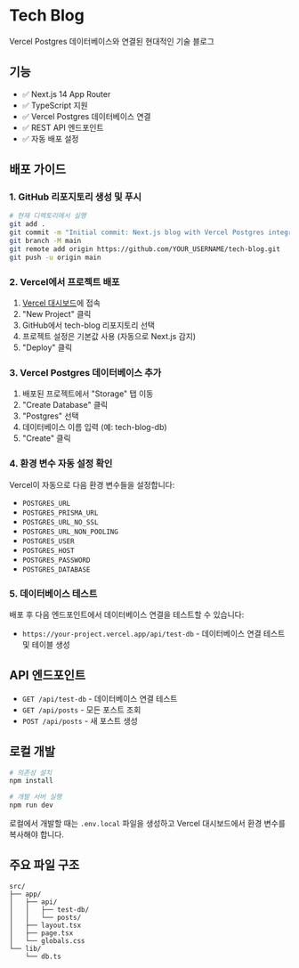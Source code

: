 # Tech Blog

Vercel Postgres 데이터베이스와 연결된 현대적인 기술 블로그

## 기능

- ✅ Next.js 14 App Router
- ✅ TypeScript 지원
- ✅ Vercel Postgres 데이터베이스 연결
- ✅ REST API 엔드포인트
- ✅ 자동 배포 설정

## 배포 가이드

### 1. GitHub 리포지토리 생성 및 푸시

```bash
# 현재 디렉토리에서 실행
git add .
git commit -m "Initial commit: Next.js blog with Vercel Postgres integration"
git branch -M main
git remote add origin https://github.com/YOUR_USERNAME/tech-blog.git
git push -u origin main
```

### 2. Vercel에서 프로젝트 배포

1. [Vercel 대시보드](https://vercel.com/dashboard)에 접속
2. "New Project" 클릭
3. GitHub에서 tech-blog 리포지토리 선택
4. 프로젝트 설정은 기본값 사용 (자동으로 Next.js 감지)
5. "Deploy" 클릭

### 3. Vercel Postgres 데이터베이스 추가

1. 배포된 프로젝트에서 "Storage" 탭 이동
2. "Create Database" 클릭
3. "Postgres" 선택
4. 데이터베이스 이름 입력 (예: tech-blog-db)
5. "Create" 클릭

### 4. 환경 변수 자동 설정 확인

Vercel이 자동으로 다음 환경 변수들을 설정합니다:
- `POSTGRES_URL`
- `POSTGRES_PRISMA_URL`
- `POSTGRES_URL_NO_SSL`
- `POSTGRES_URL_NON_POOLING`
- `POSTGRES_USER`
- `POSTGRES_HOST`
- `POSTGRES_PASSWORD`
- `POSTGRES_DATABASE`

### 5. 데이터베이스 테스트

배포 후 다음 엔드포인트에서 데이터베이스 연결을 테스트할 수 있습니다:
- `https://your-project.vercel.app/api/test-db` - 데이터베이스 연결 테스트 및 테이블 생성

## API 엔드포인트

- `GET /api/test-db` - 데이터베이스 연결 테스트
- `GET /api/posts` - 모든 포스트 조회
- `POST /api/posts` - 새 포스트 생성

## 로컬 개발

```bash
# 의존성 설치
npm install

# 개발 서버 실행
npm run dev
```

로컬에서 개발할 때는 `.env.local` 파일을 생성하고 Vercel 대시보드에서 환경 변수를 복사해야 합니다.

## 주요 파일 구조

```
src/
├── app/
│   ├── api/
│   │   ├── test-db/
│   │   └── posts/
│   ├── layout.tsx
│   ├── page.tsx
│   └── globals.css
└── lib/
    └── db.ts
```